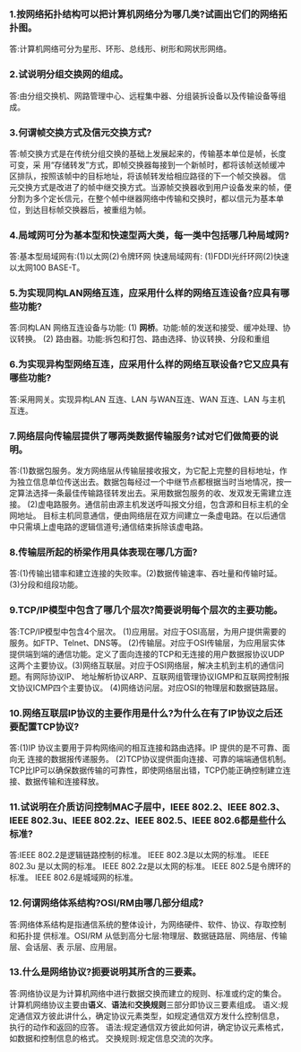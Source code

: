 ### 1.按网络拓扑结构可以把计算机网络分为哪几类?试画出它们的网络拓扑图。
答:计算机网络可分为星形、环形、总线形、树形和网状形网络。

### 2.试说明分组交换网的组成。 
答:由分组交换机、网路管理中心、远程集中器、分组装拆设备以及传输设备等组成。 

### 3.何谓帧交换方式及信元交换方式?
答:帧交换方式是在传统分组交换的基础上发展起来的，传输基本单位是帧，长度可变，采 用“存储转发”方式，即帧交换器每接到一个新帧时，都将该帧送帧缓冲区排队，按照该帧中的目标地址，将该帧转发给相应路径的下一个帧交换器。 信元交换方式是改进了的帧中继交换方式。当源帧交换器收到用户设备发来的帧，便分割为多个定长信元，在整个帧中继器网络中传输和交换时，都以信元为基本单位，到达目标帧交换器后，被重组为帧。

### 4.局域网可分为基本型和快速型两大类，每一类中包括哪几种局域网? 
答:基本型局域网有:(1)以太网(2)令牌环网
快速局域网有: (1)FDDI光纤环网(2)快速以太网100 BASE-T。

### 5.为实现同构LAN网络互连，应采用什么样的网络互连设备?应具有哪些功能? 
答:同构LAN 网络互连设备与功能:
(1) **网桥**。功能:帧的发送和接受、缓冲处理、协议转换。
(2) 路由器。功能:拆包和打包、路由选择、协议转换、分段和重组

### 6.为实现异构型网络互连，应采用什么样的网络互联设备?它又应具有哪些功能? 
答:采用网关。实现异构LAN 互连、LAN 与WAN互连、WAN 互连、LAN 与主机互连。

### 7.网络层向传输层提供了哪两类数据传输服务?试对它们做简要的说明。 
答:(1)数据包服务。发方网络层从传输层接收报文，为它配上完整的目标地址，作为独立信息单位传送出去。数据包每经过一个中继节点都根据当时当地情况，按一定算法选择一条最佳传输路径转发出去。采用数据包服务的收、发双发无需建立连接。 (2)虚电路服务。通信前由源主机发送呼叫报文分组，包含源和目标主机的全网地址。 目标主机同意通信，便由网络层在双方间建立一条虚电路。在以后通信中只需填上虚电路的逻辑信道号;通信结束拆除该虚电路。

### 8.传输层所起的桥梁作用具体表现在哪几方面? 
答:(1)传输出错率和建立连接的失败率。(2)数据传输速率、吞吐量和传输时延。 (3)分段和组段功能。

### 9.TCP/IP模型中包含了哪几个层次?简要说明每个层次的主要功能。 
答:TCP/IP模型中包含4个层次。 (1)应用层。对应于OSI高层，为用户提供需要的服务。如FTP、Telnet、DNS等。 (2)传输层。对应于OSI传输层，为应用层实体提供端到端的通信功能。定义了面向连接的TCP和无连接的用户数据报协议UDP这两个主要协议。(3)网络互联层。对应于OSI网络层，解决主机到主机的通信问题。有网际协议IP、 地址解析协议ARP、互联网组管理协议IGMP和互联网控制报文协议ICMP四个主要协议。 (4)网络访问层。对应OSI的物理层和数据链路层。

### 10.网络互联层IP协议的主要作用是什么?为什么在有了IP协议之后还要配置TCP协议? 
答:(1)IP 协议主要用于异构网络间的相互连接和路由选择。IP 提供的是不可靠、面向无 连接的数据报传递服务。 
(2)TCP协议提供面向连接、可靠的端端通信机制。TCP比IP可以确保数据传输的可靠性，即使网络层出错，TCP仍能正确控制建立连接、数据传输和连接释放。

### 11.试说明在介质访问控制MAC子层中，IEEE 802.2、IEEE 802.3、IEEE 802.3u、IEEE 802.2z、IEEE 802.5、IEEE 802.6都是些什么标准?
答:IEEE 802.2是逻辑链路控制的标准。 IEEE 802.3是以太网的标准。
IEEE 802.3u 是以太网的标准。 IEEE 802.2z是以太网的标准。
IEEE 802.5是令牌环的标准。 IEEE 802.6是城域网的标准。

### 12.何谓网络体系结构?OSI/RM由哪几部分组成? 
答:网络体系结构是指通信系统的整体设计，为网络硬件、软件、协议、存取控制和拓扑提 供标准。OSI/RM 从低到高分七层:物理层、数据链路层、网络层、传输层、会话层、表 示层、应用层。

### 13.什么是网络协议?扼要说明其所含的三要素。 
答:网络协议是为计算机网络中进行数据交换而建立的规则、标准或约定的集合。 计算机网络协议主要由**语义**、**语法**和**交换规则**三部分即协议三要素组成。 
语义:规定通信双方彼此讲什么，确定协议元素类型，如规定通信双方发什么控制信息， 执行的动作和返回的应答。
语法:规定通信双方彼此如何讲，确定协议元素格式，如数据和控制信息的格式。 
交换规则:规定信息交流的次序。

